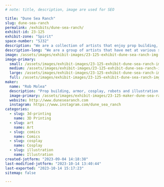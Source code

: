 ```yaml
---
# note: title, description, image are used for SEO

title: "Dune Sea Ranch"
slug: dune-sea-ranch
permalink: /exhibits/dune-sea-ranch/
exhibit-id: 23-125
exhibit-zone: "Spirit"
space-number: "SJ32"
description: "We are a collection of artists that enjoy prop building, cosplay creations, droid making and art."
description-long: "We are a group of artists that have met at various schools, conventions and gatherings.  We are fantasy and sci fi fans that love prop building and cosplay costuming. We are all traditionally trained artists that love creating."
image: /assets/images/exhibit-images/23-125-exhibit-dune-sea-ranch-img-0421-large.jpg
image-primary: 
  small: /assets/images/exhibit-images/23-125-exhibit-dune-sea-ranch-img-0421-small.jpg
  medium: /assets/images/exhibit-images/23-125-exhibit-dune-sea-ranch-img-0421-medium.jpg
  large: /assets/images/exhibit-images/23-125-exhibit-dune-sea-ranch-img-0421-large.jpg
  full: /assets/images/exhibit-images/23-125-exhibit-dune-sea-ranch-img-0421-full.jpg
maker: 
  name: "Rob Molea"
  description: "Prop building, armor, cosplay, robots and illustration."
  image-primary: /assets/images/exhibit-images/23-125-maker-dune-sea-ranch-gpupresents1-medium.jpg
  website: http://www.dunesearanch.com
  instagram: https://www.instagram.com/dune_sea_ranch
categories: 
  - slug: 3d-printing
    name: 3D Printing
  - slug: art
    name: Art
  - slug: comics
    name: Comics
  - slug: cosplay
    name: Cosplay
  - slug: illustration
    name: Illustration
created-jotform: "2023-09-04 14:18:38"
last-modified-jotform: "2023-10-14 13:40:44"
last-exported: "2023-10-14 15:17:23"
sitemap: false

---
```

